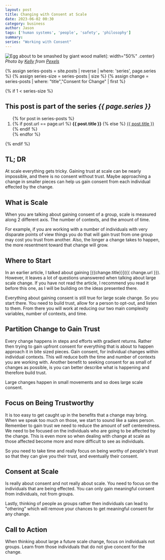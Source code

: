 ```yaml
---
layout: post
title: Changing with Consent at Scale
date: 2023-06-02 00:30
category: business
author: Jason
tags: ['human systems', 'people', 'safety', 'philosophy']
summary: 
series: "Working with Consent"
---
```


![Egg about to be smashed by giant wood mallet](/assets/img/posts/2023/06/pexels-kelly-4570692.jpg){: width="50%" .center}
_Photo by [Kelly](https://www.pexels.com/photo/crowd-of-activists-fighting-on-street-during-manifestation-4570692/) from [Pexels](https://www.pexels.com)_

{% assign series-posts = site.posts | reverse | where: 'series', page.series %}
{% assign series-size = series-posts | size %}
{% assign change = series-posts | where: "title","Consent for Change" | first %}

{% if 1 < series-size %}
<aside class="series">
  <h2>This post is part of the series <em>{{ page.series }}</em></h2>
  <ol>
    {% for post in series-posts %}
    <li>
      {% if post.url == page.url %}
      <strong>{{ post.title }}</strong>
      {% else %}
      <a href="{{ site.baseurl }}{{ post.url }}">{{ post.title }}</a>
      {% endif %}
    </li>
    {% endfor %}
  </ol>
</aside>
{% endif %}

## TL; DR

At scale everything gets tricky. Gaining trust at scale can be nearly impossible, and there is no consent without trust. Maybe approaching a change in smaller pieces can help us gain consent from each individual effected by the change.

## What is Scale

When you are talking about gaining consent of a group, scale is measured along 2 different axis. The number of contexts, and the amount of time.

For example, if you are working with a number of individuals with very disparate points of view things you do that will gain trust from one group may cost you trust from another. Also, the longer a change takes to happen, the more resentment toward that change will grow.

## Where to Start

In an earlier article, I talked about gaining [{{change.title}}]({{ change.url }}). However, it leaves a lot of questions unanswered when talking about large scale change. If you have not read the article, I recommend you read it before this one, as I will be building on the ideas presented there.

Everything about gaining consent is still true for large scale change. So you start there. You need to build trust, allow for a person to opt-out, and listen to them. From there you will work at reducing our two main complexity variables, number of contexts, and time.

## Partition Change to Gain Trust

Every change happens in steps and efforts with gradient returns. Rather then trying to gain upfront consent for everything that is about to happen approach it in bite sized pieces. Gain consent, for individual changes within individual contexts. This will reduce both the time and number of contexts you are working with. Another benefit to seeking consent for as small of changes as possible, is you can better describe what is happening and therefore build trust.

Large changes happen in small movements and so does large scale consent.

## Focus on Being Trustworthy

It is too easy to get caught up in the benefits that a change may bring. When we speak too much on those, we start to sound like a sales person. Remember to gain trust we need to reduce the amount of self centeredness. We need to be focused on the individuals who are going to be affected by the change. This is even more so when dealing with change at scale as those affected become more and more difficult to see as individuals.

So you need to take time and really focus on being worthy of people's trust so that they can give you their trust, and eventually their consent.

## Consent at Scale

Is really about consent and not really about scale. You need to focus on the individuals that are being effected. You can only gain meaningful consent from individuals, not from groups.

Lastly, thinking of people as groups rather then individuals can lead to "othering" which will remove your chances to get meaningful consent for any change.

## Call to Action

When thinking about large a future scale change, focus on individuals not groups. Learn from those individuals that do not give concent for the change.